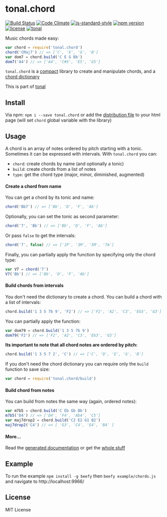 # tonal.chord

[![Build Status](https://travis-ci.org/danigb/tonal.svg?branch=master)](https://travis-ci.org/danigb/tonal.chord)
[![Code Climate](https://codeclimate.com/github/danigb/tonal.chord/badges/gpa.svg)](https://codeclimate.com/github/danigb/tonal.chord)
[![js-standard-style](https://img.shields.io/badge/code%20style-standard-brightgreen.svg?style=flat)](https://github.com/feross/standard)
[![npm version](https://img.shields.io/npm/v/tonal.chord.svg)](https://www.npmjs.com/package/tonal.chord)
[![license](https://img.shields.io/npm/l/tonal.chord.svg)](https://www.npmjs.com/package/tonal.chord)
[![tonal](https://img.shields.io/badge/lib-tonal-yellow.svg)](https://www.npmjs.com/package/tonal)

Music chords made easy:

```js
var chord = require('tonal.chord')
chord('CMaj7') // => ['C', 'E', 'G', 'B']
var dom7 = chord.build('C E G Bb')
dom7('A4') // => ['A4', 'C#5', 'E5', 'G5']
```

`tonal.chord` is a [compact](https://rawgit.com/danigb/tonal.chord/master/dist/disc.html) library to create and manipulate chords, and a [chord dictionary](https://github.com/danigb/tonal.chord/blob/master/lib/chords.json)

This is part of [tonal](https://www.npmjs.com/package/tonal)

## Install

Via npm: `npm i --save tonal.chord` or add the [distribution file](https://raw.githubusercontent.com/danigb/tonal.chord/master/dist/tonal.chord.min.js) to your html page (will set `chord` global variable with the library)

## Usage

A chord is an array of notes ordered by pitch starting with a tonic. Sometimes it can be expressed with intervals. With `tonal.chord` you can:

- `chord`: create chords by name (and optionally a tonic)
- `build`: create chords from a list of notes
- `type`: get the chord type (major, minor, diminished, augmented)

#### Create a chord from name

You can get a chord by its tonic and name:

```js
chord('Bb7') // => ['Bb', 'D', 'F', 'Ab']
```

Optionally, you can set the tonic as second parameter:

```js
chord('7', 'Bb') // => ['Bb', 'D', 'F', 'Ab']
```

Or pass `false` to get the intervals:

```js
chord('7', false) // => ['1P', '3M', '5M', '7m']
```

Finally, you can partially apply the function by specifying only the chord type:

```js
var V7 = chord('7')
V7('Bb') // => ['Bb', 'D', 'F', 'Ab']
```

#### Build chords from intervals

You don't need the dictionary to create a chord. You can build a chord with a list of intervals:

```js
chord.build('1 3 5 7b 9', 'F2') // => ['F2', 'A2', 'C3', 'Eb3', 'G3']
```

You can partially apply the function:

```js
var dom79 = chord.build('1 3 5 7b 9')
dom79('F2') // => ['F2', 'A2', 'C3', 'Eb3', 'G3']
```

__Its important to note that all chord notes are ordered by pitch:__

```js
chord.build('1 3 5 7 2', 'C') // => ['C', 'D', 'E', 'G', 'B']
```

If you don't need the chord dictionary you can require only the `build` function to save size:

```js
var chord = require('tonal.chord/build')
```

#### Build chord from notes

You can build from notes the same way (again, ordered notes):

```js
var m7b5 = chord.build('C Eb Gb Bb')
m7b5('D4') // => ['D4', 'F4', 'Ab4', 'C5']
var maj7drop2 = chord.build('C2 E2 G1 B2')
maj7drop2('C4') // => [ 'G3', 'C4', 'E4', 'B4' ]
```

#### More...

Read the [generated documentation](https://github.com/danigb/tonal.chord/blob/master/API.md) or get the [whole stuff](https://www.npmjs.com/package/tonal)

## Example

To run the example `npm install -g beefy` then `beefy example/chords.js` and navigate to http://localhost:9966/

## License

MIT License
